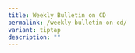 ```yaml
---
title: Weekly Bulletin on CD
permalink: /weekly-bulletin-on-cd/
variant: tiptap
description: ""
---
```

